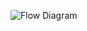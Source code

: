 ![Flow Diagram](https://raw.githubusercontent.com/Juhisingh22/Portfolio/blob/main/Images/portfolio_image1.png)
